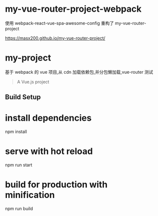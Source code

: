 # my-vue-router-project-webpack

使用 webpack-react-vue-spa-awesome-config 重构了 my-vue-router-project

https://masx200.github.io/my-vue-router-project/





# my-project

基于 webpack 的 vue 项目,从 cdn 加载依赖包,并分包懒加载,vue-router 测试

> A Vue.js project

## Build Setup

# install dependencies

npm install

# serve with hot reload

npm run start

# build for production with minification

npm run build
